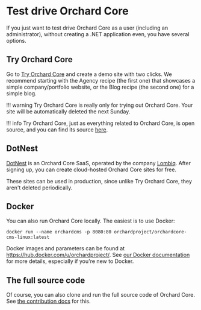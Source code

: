 # Test drive Orchard Core

If you just want to test drive Orchard Core as a user (including an administrator), without creating a .NET application even, you have several options.

## Try Orchard Core

Go to [Try Orchard Core](https://try.orchardcore.net/) and create a demo site with two clicks. We recommend starting with the Agency recipe (the first one) that showcases a simple company/portfolio website, or the Blog recipe (the second one) for a simple blog.

!!! warning
    Try Orchard Core is really only for trying out Orchard Core. Your site will be automatically deleted the next Sunday.

!!! info
    Try Orchard Core, just as everything related to Orchard Core, is open source, and you can find its source [here](https://github.com/OrchardCMS/TryOrchardCore).

## DotNest

[DotNest](https://dotnest.com/) is an Orchard Core SaaS, operated by the company [Lombiq](https://lombiq.com). After signing up, you can create cloud-hosted Orchard Core sites for free.

These sites can be used in production, since unlike Try Orchard Core, they aren't deleted periodically.

## Docker

You can also run Orchard Core locally. The easiest is to use Docker:

```
docker run --name orchardcms -p 8080:80 orchardproject/orchardcore-cms-linux:latest
```

Docker images and parameters can be found at <https://hub.docker.com/u/orchardproject/>. See [our Docker documentation](../topics/docker/README.md) for more details, especially if you're new to Docker.

## The full source code

Of course, you can also clone and run the full source code of Orchard Core. See [the contribution docs](../contributing/contributing-code.md) for this.

